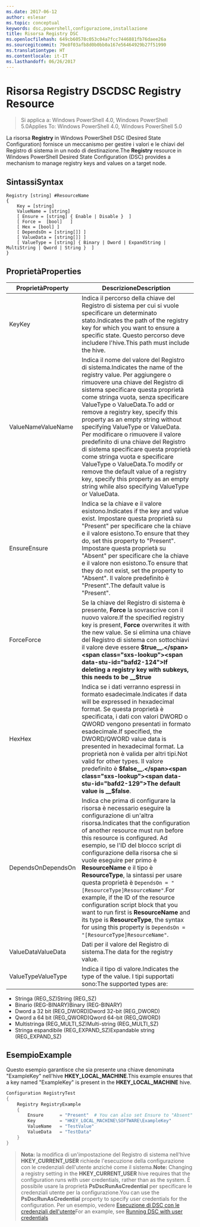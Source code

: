 ```yaml
---
ms.date: 2017-06-12
author: eslesar
ms.topic: conceptual
keywords: dsc,powershell,configurazione,installazione
title: Risorsa Registry DSC
ms.openlocfilehash: 649cb60578c053c04a7fcc7446881fb76daee26a
ms.sourcegitcommit: 79e8f03afb8d0b0bb0a167e56464929b27f51990
ms.translationtype: HT
ms.contentlocale: it-IT
ms.lasthandoff: 06/26/2017
---
```

# <a name="dsc-registry-resource"></a><span data-ttu-id="bafd2-103">Risorsa Registry DSC</span><span class="sxs-lookup"><span data-stu-id="bafd2-103">DSC Registry Resource</span></span>

> <span data-ttu-id="bafd2-104">Si applica a: Windows PowerShell 4.0, Windows PowerShell 5.0</span><span class="sxs-lookup"><span data-stu-id="bafd2-104">Applies To: Windows PowerShell 4.0, Windows PowerShell 5.0</span></span>

<span data-ttu-id="bafd2-105">La risorsa **Registry** in Windows PowerShell DSC (Desired State Configuration) fornisce un meccanismo per gestire i valori e le chiavi del Registro di sistema in un nodo di destinazione.</span><span class="sxs-lookup"><span data-stu-id="bafd2-105">The **Registry** resource in Windows PowerShell Desired State Configuration (DSC) provides a mechanism to manage registry keys and values on a target node.</span></span>

## <a name="syntax"></a><span data-ttu-id="bafd2-106">Sintassi</span><span class="sxs-lookup"><span data-stu-id="bafd2-106">Syntax</span></span>

```
Registry [string] #ResourceName
{
    Key = [string]
    ValueName = [string]
    [ Ensure = [string] { Enable | Disable }  ]
    [ Force =  [bool]   ]
    [ Hex = [bool] ]
    [ DependsOn = [string[]] ]
    [ ValueData = [string[]] ]
    [ ValueType = [string] { Binary | Dword | ExpandString | MultiString | Qword | String }  ]
}
```

## <a name="properties"></a><span data-ttu-id="bafd2-107">Proprietà</span><span class="sxs-lookup"><span data-stu-id="bafd2-107">Properties</span></span>
|  <span data-ttu-id="bafd2-108">Proprietà</span><span class="sxs-lookup"><span data-stu-id="bafd2-108">Property</span></span>  |  <span data-ttu-id="bafd2-109">Descrizione</span><span class="sxs-lookup"><span data-stu-id="bafd2-109">Description</span></span>   | 
|---|---| 
| <span data-ttu-id="bafd2-110">Key</span><span class="sxs-lookup"><span data-stu-id="bafd2-110">Key</span></span>| <span data-ttu-id="bafd2-111">Indica il percorso della chiave del Registro di sistema per cui si vuole specificare un determinato stato.</span><span class="sxs-lookup"><span data-stu-id="bafd2-111">Indicates the path of the registry key for which you want to ensure a specific state.</span></span> <span data-ttu-id="bafd2-112">Questo percorso deve includere l'hive.</span><span class="sxs-lookup"><span data-stu-id="bafd2-112">This path must include the hive.</span></span>| 
| <span data-ttu-id="bafd2-113">ValueName</span><span class="sxs-lookup"><span data-stu-id="bafd2-113">ValueName</span></span>| <span data-ttu-id="bafd2-114">Indica il nome del valore del Registro di sistema.</span><span class="sxs-lookup"><span data-stu-id="bafd2-114">Indicates the name of the registry value.</span></span> <span data-ttu-id="bafd2-115">Per aggiungere o rimuovere una chiave del Registro di sistema specificare questa proprietà come stringa vuota, senza specificare ValueType o ValueData.</span><span class="sxs-lookup"><span data-stu-id="bafd2-115">To add or remove a registry key, specify this property as an empty string without specifying ValueType or ValueData.</span></span> <span data-ttu-id="bafd2-116">Per modificare o rimuovere il valore predefinito di una chiave del Registro di sistema specificare questa proprietà come stringa vuota e specificare ValueType o ValueData.</span><span class="sxs-lookup"><span data-stu-id="bafd2-116">To modify or remove the default value of a registry key, specify this property as an empty string while also specifying ValueType or ValueData.</span></span>| 
| <span data-ttu-id="bafd2-117">Ensure</span><span class="sxs-lookup"><span data-stu-id="bafd2-117">Ensure</span></span>| <span data-ttu-id="bafd2-118">Indica se la chiave e il valore esistono.</span><span class="sxs-lookup"><span data-stu-id="bafd2-118">Indicates if the key and value exist.</span></span> <span data-ttu-id="bafd2-119">Impostare questa proprietà su "Present" per specificare che la chiave e il valore esistono.</span><span class="sxs-lookup"><span data-stu-id="bafd2-119">To ensure that they do, set this property to "Present".</span></span> <span data-ttu-id="bafd2-120">Impostare questa proprietà su "Absent" per specificare che la chiave e il valore non esistono.</span><span class="sxs-lookup"><span data-stu-id="bafd2-120">To ensure that they do not exist, set the property to "Absent".</span></span> <span data-ttu-id="bafd2-121">Il valore predefinito è "Present".</span><span class="sxs-lookup"><span data-stu-id="bafd2-121">The default value is "Present".</span></span>| 
| <span data-ttu-id="bafd2-122">Force</span><span class="sxs-lookup"><span data-stu-id="bafd2-122">Force</span></span>| <span data-ttu-id="bafd2-123">Se la chiave del Registro di sistema è presente, __Force__ la sovrascrive con il nuovo valore.</span><span class="sxs-lookup"><span data-stu-id="bafd2-123">If the specified registry key is present, __Force__ overwrites it with the new value.</span></span> <span data-ttu-id="bafd2-124">Se si elimina una chiave del Registro di sistema con sottochiavi il valore deve essere __$true__.</span><span class="sxs-lookup"><span data-stu-id="bafd2-124">If deleting a registry key with subkeys, this needs to be __$true__</span></span>| 
| <span data-ttu-id="bafd2-125">Hex</span><span class="sxs-lookup"><span data-stu-id="bafd2-125">Hex</span></span>| <span data-ttu-id="bafd2-126">Indica se i dati verranno espressi in formato esadecimale.</span><span class="sxs-lookup"><span data-stu-id="bafd2-126">Indicates if data will be expressed in hexadecimal format.</span></span> <span data-ttu-id="bafd2-127">Se questa proprietà è specificata, i dati con valori DWORD o QWORD vengono presentati in formato esadecimale.</span><span class="sxs-lookup"><span data-stu-id="bafd2-127">If specified, the DWORD/QWORD value data is presented in hexadecimal format.</span></span> <span data-ttu-id="bafd2-128">La proprietà non è valida per altri tipi.</span><span class="sxs-lookup"><span data-stu-id="bafd2-128">Not valid for other types.</span></span> <span data-ttu-id="bafd2-129">Il valore predefinito è __$false__.</span><span class="sxs-lookup"><span data-stu-id="bafd2-129">The default value is __$false__.</span></span>| 
| <span data-ttu-id="bafd2-130">DependsOn</span><span class="sxs-lookup"><span data-stu-id="bafd2-130">DependsOn</span></span>| <span data-ttu-id="bafd2-131">Indica che prima di configurare la risorsa è necessario eseguire la configurazione di un'altra risorsa.</span><span class="sxs-lookup"><span data-stu-id="bafd2-131">Indicates that the configuration of another resource must run before this resource is configured.</span></span> <span data-ttu-id="bafd2-132">Ad esempio, se l'ID del blocco script di configurazione della risorsa che si vuole eseguire per primo è __ResourceName__ e il tipo è __ResourceType__, la sintassi per usare questa proprietà è `DependsOn = "[ResourceType]ResourceName"`.</span><span class="sxs-lookup"><span data-stu-id="bafd2-132">For example, if the ID of the resource configuration script block that you want to run first is __ResourceName__ and its type is __ResourceType__, the syntax for using this property is `DependsOn = "[ResourceType]ResourceName"`.</span></span>| 
| <span data-ttu-id="bafd2-133">ValueData</span><span class="sxs-lookup"><span data-stu-id="bafd2-133">ValueData</span></span>| <span data-ttu-id="bafd2-134">Dati per il valore del Registro di sistema.</span><span class="sxs-lookup"><span data-stu-id="bafd2-134">The data for the registry value.</span></span>| 
| <span data-ttu-id="bafd2-135">ValueType</span><span class="sxs-lookup"><span data-stu-id="bafd2-135">ValueType</span></span>| <span data-ttu-id="bafd2-136">Indica il tipo di valore.</span><span class="sxs-lookup"><span data-stu-id="bafd2-136">Indicates the type of the value.</span></span> <span data-ttu-id="bafd2-137">I tipi supportati sono:</span><span class="sxs-lookup"><span data-stu-id="bafd2-137">The supported types are:</span></span> 
<ul><li><span data-ttu-id="bafd2-138">Stringa (REG_SZ)</span><span class="sxs-lookup"><span data-stu-id="bafd2-138">String (REG_SZ)</span></span></li>


<li><span data-ttu-id="bafd2-139">Binario (REG-BINARY)</span><span class="sxs-lookup"><span data-stu-id="bafd2-139">Binary (REG-BINARY)</span></span></li>


<li><span data-ttu-id="bafd2-140">Dword a 32 bit (REG_DWORD)</span><span class="sxs-lookup"><span data-stu-id="bafd2-140">Dword 32-bit (REG_DWORD)</span></span></li>


<li><span data-ttu-id="bafd2-141">Qword a 64 bit (REG_QWORD)</span><span class="sxs-lookup"><span data-stu-id="bafd2-141">Qword 64-bit (REG_QWORD)</span></span></li>


<li><span data-ttu-id="bafd2-142">Multistringa (REG_MULTI_SZ)</span><span class="sxs-lookup"><span data-stu-id="bafd2-142">Multi-string (REG_MULTI_SZ)</span></span></li>


<li><span data-ttu-id="bafd2-143">Stringa espandibile (REG_EXPAND_SZ)</span><span class="sxs-lookup"><span data-stu-id="bafd2-143">Expandable string (REG_EXPAND_SZ)</span></span></li></ul>

## <a name="example"></a><span data-ttu-id="bafd2-144">Esempio</span><span class="sxs-lookup"><span data-stu-id="bafd2-144">Example</span></span>
<span data-ttu-id="bafd2-145">Questo esempio garantisce che sia presente una chiave denominata "ExampleKey" nell'hive **HKEY\_LOCAL\_MACHINE**.</span><span class="sxs-lookup"><span data-stu-id="bafd2-145">This example ensures that a key named "ExampleKey" is present in the **HKEY\_LOCAL\_MACHINE** hive.</span></span>
```powershell
Configuration RegistryTest
{
    Registry RegistryExample
    {
        Ensure      = "Present"  # You can also set Ensure to "Absent"
        Key         = "HKEY_LOCAL_MACHINE\SOFTWARE\ExampleKey"
        ValueName   = "TestValue"
        ValueData   = "TestData"
    }
}
```

><span data-ttu-id="bafd2-146">**Nota:** la modifica di un'impostazione del Registro di sistema nell'hive **HKEY\_CURRENT\_USER** richiede l'esecuzione della configurazione con le credenziali dell'utente anziché come il sistema.</span><span class="sxs-lookup"><span data-stu-id="bafd2-146">**Note:** Changing a registry setting in the **HKEY\_CURRENT\_USER** hive requires that the configuration runs with user credentials, rather than as the system.</span></span>
><span data-ttu-id="bafd2-147">È possibile usare la proprietà **PsDscRunAsCredential** per specificare le credenziali utente per la configurazione.</span><span class="sxs-lookup"><span data-stu-id="bafd2-147">You can use the **PsDscRunAsCredential** property to specify user credentials for the configuration.</span></span> <span data-ttu-id="bafd2-148">Per un esempio, vedere [Esecuzione di DSC con le credenziali dell'utente](runAsUser.md)</span><span class="sxs-lookup"><span data-stu-id="bafd2-148">For an example, see [Running DSC with user credentials](runAsUser.md)</span></span>



